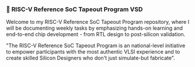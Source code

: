 ### 🧠 **RISC-V Reference SoC Tapeout Program VSD**

Welcome to my RISC-V Reference SoC Tapeout Program repository, where I will be documenting weekly tasks by emphasizing hands-on learning and end-to-end chip development - from RTL design to post-silicon validation.

"The RISC-V Reference SoC Tapeout Program is an national-level initiative to empower participants with the most authentic VLSI experience and to create skilled Silicon Designers who don't just simulate-but fabricate".


